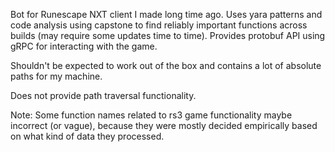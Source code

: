 Bot for Runescape NXT client I made long time ago. Uses yara patterns and code analysis using capstone to find reliably important functions across builds (may require some updates time to time). Provides protobuf API using gRPC for interacting with the game.

Shouldn't be expected to work out of the box and contains a lot of absolute paths for my machine.

Does not provide path traversal functionality.

Note: Some function names related to rs3 game functionality maybe incorrect (or vague), because they were mostly decided empirically based on what kind of data they processed.
